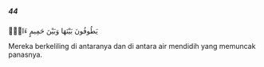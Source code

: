 ##### 44

<span class="ayah">يَطُوفُونَ بَيْنَهَا وَبَيْنَ حَمِيمٍ ءَانٍۢ</span>

<span class="ayah_translation">Mereka berkeliling di antaranya dan di antara air mendidih yang memuncak panasnya.</span>
